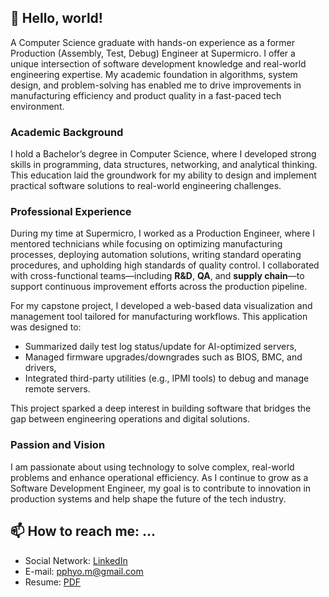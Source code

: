 <!-- ![About Me](readme_header.png)-->

## 👋 Hello, world!

A Computer Science graduate with hands-on experience as a former Production (Assembly, Test, Debug) Engineer at Supermicro. I offer a unique intersection of software development knowledge and real-world engineering expertise. My academic foundation in algorithms, system design, and problem-solving has enabled me to drive improvements in manufacturing efficiency and product quality in a fast-paced tech environment.

### Academic Background

I hold a Bachelor’s degree in Computer Science, where I developed strong skills in programming, data structures, networking, and analytical thinking. This education laid the groundwork for my ability to design and implement practical software solutions to real-world engineering challenges.

### Professional Experience

During my time at Supermicro, I worked as a Production Engineer, where I mentored technicians while focusing on optimizing manufacturing processes, deploying automation solutions, writing standard operating procedures, and upholding high standards of quality control. I collaborated with cross-functional teams—including **R&D**, **QA**, and **supply chain**—to support continuous improvement efforts across the production pipeline.

For my capstone project, I developed a web-based data visualization and management tool tailored for manufacturing workflows. This application was designed to:
- Summarized daily test log status/update for AI-optimized servers,
- Managed firmware upgrades/downgrades such as BIOS, BMC, and drivers,
- Integrated third-party utilities (e.g., IPMI tools) to debug and manage remote servers.

This project sparked a deep interest in building software that bridges the gap between engineering operations and digital solutions.


### Passion and Vision

I am passionate about using technology to solve complex, real-world problems and enhance operational efficiency. As I continue to grow as a Software Development Engineer, my goal is to contribute to innovation in production systems and help shape the future of the tech industry.


## 📫 How to reach me: ...

- Social Network: [LinkedIn](https://www.linkedin.com/in/pyaephyomaung/)
- E-mail: pphyo.m@gmail.com
- Resume: [PDF](https://drive.google.com/file/d/1oyZnZYRjQrhmcy_peaMerkfHAe8zc8Vw/view?usp=sharing)

<!--
**pphyom/pphyom** is a ✨ _special_ ✨ repository because its `README.md` (this file) appears on your GitHub profile.

Here are some ideas to get you started:

- 🔭 I’m currently working on ...
- 🌱 I’m currently learning ...
- 👯 I’m looking to collaborate on ...
- 🤔 I’m looking for help with ...
- 💬 Ask me about ...
- 📫 How to reach me: ...
- 😄 Pronouns: ...
- ⚡ Fun fact: ...
-->
